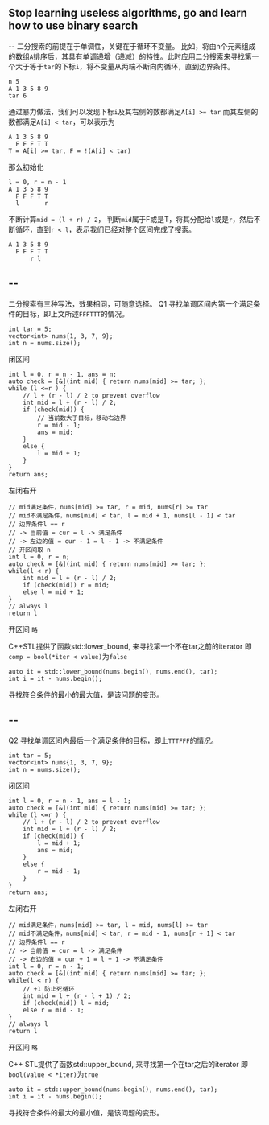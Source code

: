 Stop learning useless algorithms, go and learn how to use binary search
--
--
二分搜索的前提在于单调性，关键在于循环不变量。
比如，将由n个元素组成的数组`A`排序后，其具有单调递增（递减）的特性。此时应用二分搜索来寻找第一个大于等于`tar`的下标`i`，将不变量从两端不断向内循环，直到边界条件。

```
n 5
A 1 3 5 8 9
tar 6
```
通过暴力做法，我们可以发现下标`i`及其右侧的数都满足`A[i] >= tar` 而其左侧的数都满足`A[i] < tar`，可以表示为
```
A 1 3 5 8 9
  F F F T T
T = A[i] >= tar, F = !(A[i] < tar)
```
那么初始化
```
l = 0, r = n - 1
A 1 3 5 8 9
  F F F T T
  l       r
```
不断计算`mid = (l + r) / 2`， 判断`mid`属于F或是T，将其分配给`l`或是`r`，然后不断循环，直到`r < l`，表示我们已经对整个区间完成了搜索。
```
A 1 3 5 8 9
  F F F T T
      r l
```
--
--
二分搜索有三种写法，效果相同，可随意选择。
Q1 寻找单调区间内第一个满足条件的目标，即上文所述`FFFTTT`的情况。
```
int tar = 5;
vector<int> nums{1, 3, 7, 9};
int n = nums.size();
```
闭区间

```
int l = 0, r = n - 1, ans = n;
auto check = [&](int mid) { return nums[mid] >= tar; };
while (l <=r ) {
    // l + (r - l) / 2 to prevent overflow
    int mid = l + (r - l) / 2;
    if (check(mid)) {
        // 当前数大于目标，移动右边界
        r = mid - 1;
        ans = mid;
    }
    else {
        l = mid + 1;
    }
}
return ans;

```
左闭右开
```
// mid满足条件，nums[mid] >= tar, r = mid, nums[r] >= tar
// mid不满足条件，nums[mid] < tar, l = mid + 1, nums[l - 1] < tar
// 边界条件l == r
// -> 当前值 = cur = l -> 满足条件
// -> 左边的值 = cur - 1 = l - 1 -> 不满足条件
// 开区间取 n
int l = 0, r = n;
auto check = [&](int mid) { return nums[mid] >= tar; };
while(l < r) {
    int mid = l + (r - l) / 2;
    if (check(mid)) r = mid;
    else l = mid + 1;
}
// always l
return l

```
开区间
`略`

C++STL提供了函数std::lower_bound, 来寻找第一个不在tar之前的iterator
即 `comp = bool(*iter < value)`为`false`
```
auto it = std::lower_bound(nums.begin(), nums.end(), tar);
int i = it - nums.begin();
```

寻找符合条件的最小的最大值，是该问题的变形。

--
--

Q2 寻找单调区间内最后一个满足条件的目标，即上`TTTFFF`的情况。
```
int tar = 5;
vector<int> nums{1, 3, 7, 9};
int n = nums.size();
```
闭区间

```
int l = 0, r = n - 1, ans = l - 1;
auto check = [&](int mid) { return nums[mid] >= tar; };
while (l <=r ) {
    // l + (r - l) / 2 to prevent overflow
    int mid = l + (r - l) / 2;
    if (check(mid)) {
        l = mid + 1;
        ans = mid;
    }
    else {
        r = mid - 1;
    }
}
return ans;

```
左闭右开
```
// mid满足条件，nums[mid] >= tar, l = mid, nums[l] >= tar
// mid不满足条件，nums[mid] < tar, r = mid - 1, nums[r + 1] < tar
// 边界条件l == r
// -> 当前值 = cur = l -> 满足条件
// -> 右边的值 = cur + 1 = l + 1 -> 不满足条件
int l = 0, r = n - 1;
auto check = [&](int mid) { return nums[mid] >= tar; };
while(l < r) {
    // +1 防止死循环
    int mid = l + (r - l + 1) / 2;
    if (check(mid)) l = mid;
    else r = mid - 1;
}
// always l
return l

```
开区间
`略`

C++ STL提供了函数std::upper_bound, 来寻找第一个在tar之后的iterator
即`bool(value < *iter)`为`true`
```
auto it = std::upper_bound(nums.begin(), nums.end(), tar);
int i = it - nums.begin();
```

寻找符合条件的最大的最小值，是该问题的变形。
